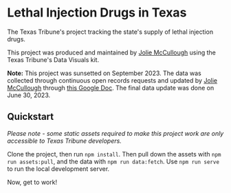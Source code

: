 # Lethal Injection Drugs in Texas

The Texas Tribune's project tracking the state's supply of lethal injection drugs.

This project was produced and maintained by [Jolie McCullough](https://github.com/joliesky) using the Texas Tribune's Data Visuals kit.

**Note:** This project was sunsetted on September 2023. The data was collected through continuous open records requests and updated by [Jolie McCullough](https://github.com/joliesky) through [this Google Doc](https://docs.google.com/document/d/1ZaLM3eoUgLb-4tJCu66fbjQtNZPTL1mueTKfFtb-tgk/edit). The final data update was done on June 30, 2023.

## Quickstart

_Please note - some static assets required to make this project work are only accessible to Texas Tribune developers._

Clone the project, then run `npm install`. Then pull down the assets with `npm run assets:pull`, and the data with `npm run data:fetch`. Use `npm run serve` to run the local development server.

Now, get to work!
